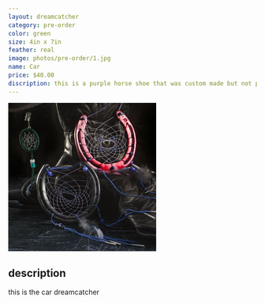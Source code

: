 ```yaml
---
layout: dreamcatcher
category: pre-order
color: green
size: 4in x 7in
feather: real
image: photos/pre-order/1.jpg
name: Car
price: $40.00
discription: this is a purple horse shoe that was custom made but not picked up 
---
```


![ car dreamcatcher ](/images/photos/pre-order/1.jpg)

## description

this is the car dreamcatcher
